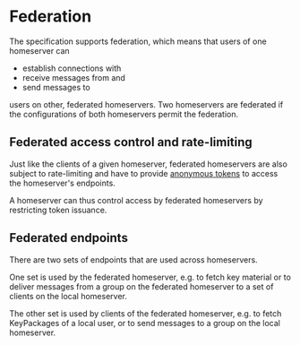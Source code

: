 # Federation

The specification supports federation, which means that users of one homeserver can

- establish connections with
- receive messages from and
- send messages to

users on other, federated homeservers. Two homeservers are federated if the configurations of both homeservers permit the federation.

## Federated access control and rate-limiting

Just like the clients of a given homeserver, federated homeservers are also subject to rate-limiting and have to provide [anonymous tokens](anonymous_tokens.md) to access the homeserver's endpoints.

A homeserver can thus control access by federated homeservers by restricting token issuance.

## Federated endpoints

There are two sets of endpoints that are used across homeservers.

One set is used by the federated homeserver, e.g. to fetch key material or to deliver messages from a group on the federated homeserver to a set of clients on the local homeserver.

The other set is used by clients of the federated homeserver, e.g. to fetch KeyPackages of a local user, or to send messages to a group on the local homeserver.